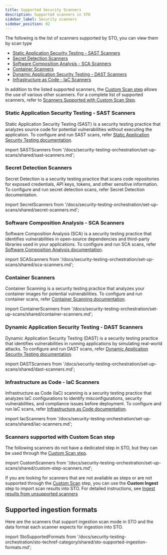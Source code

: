 ```yaml
---
title: Supported Security Scanners
description: Supported scanners in STO
sidebar_label: Security scanners
sidebar_position: 02
---
```


The following is the list of scanners supported by STO, you can view them by scan type

- [Static Application Security Testing - SAST Scanners](#static-application-security-testing---sast-scanners)
- [Secret Detection Scanners](#secret-detection-scanners)
- [Software Composition Analysis - SCA Scanners](#software-composition-analysis---sca-scanners)
- [Container Scanners](#container-scanners)
- [Dynamic Application Security Testing - DAST Scanners](#dynamic-application-security-testing---dast-scanners)
- [Infrastructure as Code - IaC Scanners](#infrastructure-as-code---iac-scanners)

In addition to the listed supported scanners, the [Custom Scan step](/docs/security-testing-orchestration/custom-scanning/custom-scan-reference) allows the use of various other scanners. For a complete list of supported scanners, refer to [Scanners Supported with Custom Scan Step](#scanners-supported-with-custom-scan-step).

### Static Application Security Testing - SAST Scanners
Static Application Security Testing (SAST) is a security testing practice that analyzes source code for potential vulnerabilities without executing the application. To configure and run SAST scans, refer [Static Application Security Testing documentation](/docs/security-testing-orchestration/set-up-scans/static-application-security-testing).

import SASTScanners from '/docs/security-testing-orchestration/set-up-scans/shared/sast-scanners.md';

<SASTScanners />

### Secret Detection Scanners
Secret Detection is a security testing practice that scans code repositories for exposed credentials, API keys, tokens, and other sensitive information. To configure and run secret detection scans, refer Secret Detection documentation.

import SecretScanners from '/docs/security-testing-orchestration/set-up-scans/shared/secret-scanners.md';

<SecretScanners />

### Software Composition Analysis - SCA Scanners
Software Composition Analysis (SCA) is a security testing practice that identifies vulnerabilities in open-source dependencies and third-party libraries used in your applications. To configure and run SCA scans, refer [Software Composition Analysis documentation](/docs/security-testing-orchestration/set-up-scans/software-composition-analysis).

import SCAScanners from '/docs/security-testing-orchestration/set-up-scans/shared/sca-scanners.md';

<SCAScanners />

### Container Scanners
Container Scanning is a security testing practice that analyzes your container images for potential vulnerabilities. To configure and run container scans, refer [Container Scanning documentation](/docs/security-testing-orchestration/set-up-scans/container-scanning).


import ContainerScanners from '/docs/security-testing-orchestration/set-up-scans/shared/container-scanners.md';

<ContainerScanners />

### Dynamic Application Security Testing - DAST Scanners

Dynamic Application Security Testing (DAST) is a security testing practice that identifies vulnerabilities in running applications by simulating real-world attacks. To configure and run DAST scans, refer [Dynamic Application Security Testing documentation](/docs/security-testing-orchestration/set-up-scans/dynamic-application-security-testing).


import DASTScanners from '/docs/security-testing-orchestration/set-up-scans/shared/dast-scanners.md';

<DASTScanners />

### Infrastructure as Code - IaC Scanners
Infrastructure as Code (IaC) scanning is a security testing practice that analyzes IaC configurations to identify misconfigurations, security vulnerabilities, and compliance issues before deployment. To configure and run IaC scans, refer [Infrastructure as Code documentation](/docs/security-testing-orchestration/set-up-scans/infrastructure-as-code-scanning).


import IacScanners from '/docs/security-testing-orchestration/set-up-scans/shared/iac-scanners.md';

<IacScanners />

### Scanners supported with Custom Scan step

The following scanners do not have a dedicated step in STO, but they can be used through the [Custom Scan step](/docs/security-testing-orchestration/custom-scanning/custom-scan-reference).

import CustomScanners from '/docs/security-testing-orchestration/set-up-scans/shared/custom-step-scanners.md';

<CustomScanners />

If you are looking for scanners that are not available as steps or are not supported through the [Custom Scan](/docs/security-testing-orchestration/custom-scanning/custom-scan-reference) step, you can use the **Custom Ingest** step to import scan results into STO. For detailed instructions, see [Ingest results from unsupported scanners](/docs/security-testing-orchestration/custom-scanning/ingesting-issues-from-other-scanners)

## Supported ingestion formats

Here are the scanners that support ingestion scan mode in STO and the data format each scanner expects for ingestion into STO.

import StoSupportedFormats from '/docs/security-testing-orchestration/sto-techref-category/shared/sto-supported-ingestion-formats.md';


<StoSupportedFormats />

